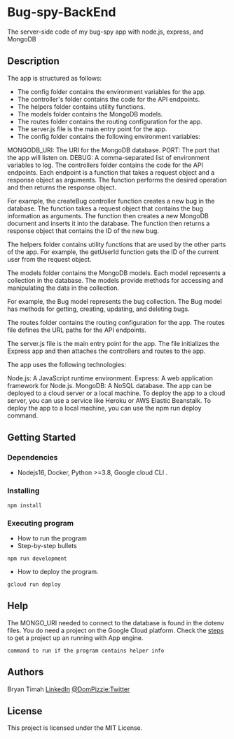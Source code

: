 # Bug-spy-BackEnd

The server-side code of my bug-spy app with node.js, express, and MongoDB

## Description

The app is structured as follows:

- The config folder contains the environment variables for the app.
- The controller's folder contains the code for the API endpoints.
- The helpers folder contains utility functions.
- The models folder contains the MongoDB models.
- The routes folder contains the routing configuration for the app.
- The server.js file is the main entry point for the app.
- The config folder contains the following environment variables:

MONGODB_URI: The URI for the MongoDB database.
PORT: The port that the app will listen on.
DEBUG: A comma-separated list of environment variables to log.
The controllers folder contains the code for the API endpoints. Each endpoint is a function that takes a request object and a response object as arguments. The function performs the desired operation and then returns the response object.

For example, the createBug controller function creates a new bug in the database. The function takes a request object that contains the bug information as arguments. The function then creates a new MongoDB document and inserts it into the database. The function then returns a response object that contains the ID of the new bug.

The helpers folder contains utility functions that are used by the other parts of the app. For example, the getUserId function gets the ID of the current user from the request object.

The models folder contains the MongoDB models. Each model represents a collection in the database. The models provide methods for accessing and manipulating the data in the collection.

For example, the Bug model represents the bug collection. The Bug model has methods for getting, creating, updating, and deleting bugs.

The routes folder contains the routing configuration for the app. The routes file defines the URL paths for the API endpoints.

The server.js file is the main entry point for the app. The file initializes the Express app and then attaches the controllers and routes to the app.

The app uses the following technologies:

Node.js: A JavaScript runtime environment.
Express: A web application framework for Node.js.
MongoDB: A NoSQL database.
The app can be deployed to a cloud server or a local machine. To deploy the app to a cloud server, you can use a service like Heroku or AWS Elastic Beanstalk. To deploy the app to a local machine, you can use the npm run deploy command.

## Getting Started

### Dependencies

* Nodejs16, Docker, Python >=3.8, Google cloud CLI .

### Installing

```
npm install
```

### Executing program

* How to run the program
* Step-by-step bullets
```
npm run development
```
* How to deploy the program.
```
gcloud run deploy
```

## Help

The MONGO_URI needed to connect to the database is found in the dotenv files.
You do need a project on the Google Cloud platform.
Check the [steps](https://cloud.google.com/eclipse/docs/create-flex-app) to get a project up an running with App engine.
```
command to run if the program contains helper info
```

## Authors

Bryan Timah
[LinkedIn](https://www.linkedin.com/in/bryan-timah/)
[@DomPizzie:Twitter](https://twitter.com/D_africanknight)


## License

This project is licensed under the MIT License.
